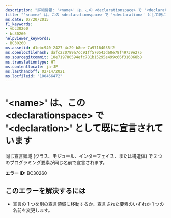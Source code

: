 ```yaml
---
description: "詳細情報: '<name>' は、この <declarationspace> で '<declaration>' として既に宣言されています"
title: "'<name>' は、この <declarationspace> で '<declaration>' として既に宣言されています"
ms.date: 07/20/2015
f1_keywords:
- vbc30260
- bc30260
helpviewer_keywords:
- BC30260
ms.assetid: d1ebc940-2427-4c29-b8ee-7a97164035f2
ms.openlocfilehash: dafc220789a7cc91ff570543d60e78f49739e275
ms.sourcegitcommit: 10e719780594efc781b15295e499c66f316068b8
ms.translationtype: HT
ms.contentlocale: ja-JP
ms.lasthandoff: 02/14/2021
ms.locfileid: "100466472"
---
```

# <a name="name-is-already-declared-as-declaration-in-this-declarationspace"></a>'\<name>' は、この \<declarationspace> で '\<declaration>' として既に宣言されています

同じ宣言領域 (クラス、モジュール、インターフェイス、または構造体) で 2 つのプログラミング要素が同じ名前で宣言されます。  
  
 **エラー ID:** BC30260  
  
## <a name="to-correct-this-error"></a>このエラーを解決するには  
  
- 宣言の 1 つを別の宣言領域に移動するか、宣言された要素のいずれか 1 つの名前を変更します。
